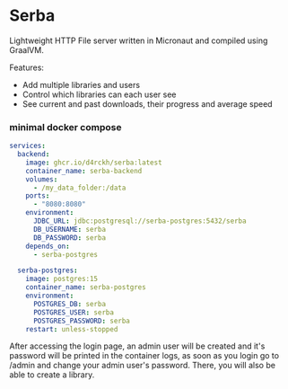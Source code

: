 # Serba

Lightweight HTTP File server written in Micronaut and compiled using GraalVM.

Features:
- Add multiple libraries and users
- Control which libraries can each user see
- See current and past downloads, their progress and average speed

### minimal docker compose

```yaml
services:
  backend:
    image: ghcr.io/d4rckh/serba:latest
    container_name: serba-backend
    volumes:
      - /my_data_folder:/data
    ports:
      - "8080:8080"
    environment:
      JDBC_URL: jdbc:postgresql://serba-postgres:5432/serba
      DB_USERNAME: serba
      DB_PASSWORD: serba
    depends_on:
      - serba-postgres

  serba-postgres:
    image: postgres:15
    container_name: serba-postgres
    environment:
      POSTGRES_DB: serba
      POSTGRES_USER: serba
      POSTGRES_PASSWORD: serba
    restart: unless-stopped
```

After accessing the login page, an admin user will be created and it's password will be printed in the container logs, as soon as you login go to /admin and change your admin user's password. There, you will also be able to create a library.